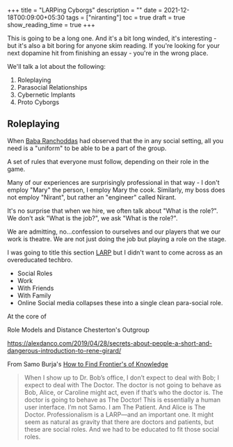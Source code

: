 +++
title = "LARPing Cyborgs"
description = ""
date = 2021-12-18T00:09:00+05:30
tags = ["niranting"]
toc = true
draft = true
show_reading_time = true
+++

This is going to be a long one. And it's a bit long winded, it's interesting - but it's also a bit boring for anyone skim reading. If you're looking for your next dopamine hit from finishing an essay - you're in the wrong place. 

We'll talk a lot about the following:

1. Roleplaying
2. Parasocial Relationships
3. Cybernetic Implants
4. Proto Cyborgs


## Roleplaying

When [Baba Ranchoddas](https://www.youtube.com/watch?v=flFTiOyrHlQ) had observed that the in any social setting, all you need is a "uniform" to be able to be a part of the group. 

A set of rules that everyone must follow, depending on their role in the game. 

Many of our experiences are surprisingly professional in that way - I don't employ "Mary" the person, I employ Mary the cook. Similarly, my boss does not employ "Nirant", but rather an "engineer" called Nirant. 

It's no surprise that when we hire, we often talk about "What is the role?". We don't ask "What is the job?", we ask "What is the role?". 

We are admitting, no...confession to ourselves and our players that we our work is theatre. We are not just doing the job but playing a role on the stage.

I was going to title this section [LARP](https://www.wikiwand.com/en/Live_action_role-playing_game) but I didn't want to come across as an overeducated techbro. 


- Social Roles
- Work
- With Friends
- With Family
- Online
Social media collapses these into a single clean para-social role.


At the core of 

Role Models and Distance
Chesterton's Outgroup


https://alexdanco.com/2019/04/28/secrets-about-people-a-short-and-dangerous-introduction-to-rene-girard/

From Samo Burja's [How to Find Frontier's of Knowledge](https://medium.com/@samo.burja/how-to-find-the-frontiers-of-knowledge-ada58d0be155)

> When I show up to Dr. Bob’s office, I don’t expect to deal with Bob; I expect to deal with The Doctor. The doctor is not going to behave as Bob, Alice, or Caroline might act, even if that’s who the doctor is. The doctor is going to behave as The Doctor! This is essentially a human user interface. I’m not Samo. I am The Patient. And Alice is The Doctor. Professionalism is a LARP—and an important one. It might seem as natural as gravity that there are doctors and patients, but these are social roles. And we had to be educated to fit those social roles.